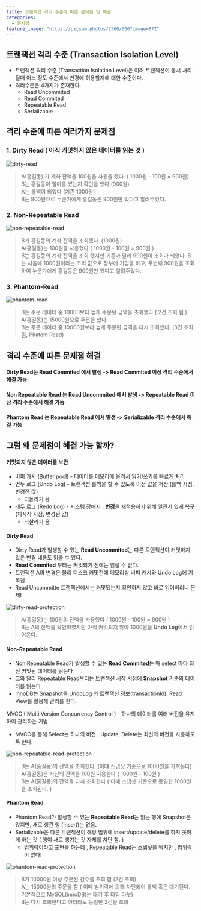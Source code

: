 ```yaml
---
title: 트랜잭션 격리 수준에 따른 문제점 및 해결 
categories:
  - 동시성
feature_image: "https://picsum.photos/2560/600?image=872"
---
```


## 트랜잭션 격리 수준 (Transaction Isolation Level)
- 트랜잭션 격리 수준 (Transaction Isolation Level)은 여러 트랜잭션이 동시 처리될때 어느 정도 수준에서 변경에 허용할지에 대한 수준이다.
- 격리수준은 4가지가 존재한다.
  - Read Uncommited
  - Read Commited
  - Repeatable Read
  - Serializable

## 격리 수준에 따른 여러가지 문제점

### 1. Dirty Read ( 아직 커밋하지 않은 데이터를 읽는 것 )
![dirty-read](https://www.plantuml.com/plantuml/png/SoWkIImgAStDuKfCBialKd1KI2nMIEHAIIn9J4eiJbLmSG89f2H1fS6y92ukMrk5jrqxNi-RysRUsZUjCu3QtdG3sHCLR6sv4XLqxO0w5AmKd5pTFVqKGe8S_O8TdKCy_VqK795aGmDS74DS5LvjRdcpg4SXs3L4uSsyAM-cBbImXJ5q5GmD31J2FLo3N1NUDArvCslbctaJWDBgRsVsljgnutN_J7LCfpWXEIK9ZrES4B90otrSdU7skmNv-qATXT_oc3oDDxkNlDxG_Nh2Z3VB6nJUJErwCxT1uVNcXbURzhwUC0Tcu9kvUz_CxL5ur3P9mIMpgAHI8IWrCKKJMoY-NWWqRYDgA0Rv-_WuEJfxO_Cgn7fKhphx-_fwXd0vfEQb0ECL0000)
> A(홍길동) 가 계좌 잔액을 100원을 사용을 했다. ( 1000원 - 100원 = 900원) <br>
> B는 홍길동이 얼마를 썼는지 확인을 했다 (900원) <br>
> A는 롤백이 되었다 (기존 1000원) <br>
> B는 900원으로 누군가에게 홍길동은 900원만 있다고 알려주었다.

### 2. Non-Repeatable Read
![non-repeatable-read](https:////www.plantuml.com/plantuml/png/hP91Iy9W7CRl-nJFpJm8TWqMJbqbv8ovwDBbNTlDD7HzWR28PZIbA4K7XY2HmR3BeFeo7VV-_GvDqPWadhhzt-VXVVczp_DFrInMjSvFIm8xiIfLI60rCC5W5jDPpKGsFHKCVMxFJheWY28cDpvtk-I-qULJg9CTpas8eg0ZiHtUm1RIycvEWQPAIb7AQBc2WdJ4BShxSaO3kVVqqCUEMiWZUA_JSmD7Ux8gWov6r7aXru68sAHz6_W-lsl7ZiiRD7u57r_Jq0VrlWBVY_ybaY94R0sH574F3xAI9YyeYl8ldBWO4jXC9jVpHTxB5FBvdBOYBNfqgDu5jmSX9AZlJJgD4FHVmk5DPpaSV5-r47WjS7l4UvyqT6QAKYadLFFCd3PTCg6Qp8YlBFPZm3rxcMx-iPHPDiBL-G40)
> B가 홍길동의 계좌 잔액을 조회했다. (1000원) <br>
> A(홍길동)는 100원을 사용했다 ( 1000원 - 100원 = 900원 )  <br>
> B는 홍길동의 계좌 잔액을 조회 했지만 기존과 달리 900원이 조회가 되었다.
> B는 처음에 1000원이라는 조회 값으로 장부에 기입을 하고, 두번째 900원을 조회하여 누군가에게 홍길동은 900원만 있다고 알려주었다.

### 3. Phantom-Read
![phantom-read](https:////www.plantuml.com/plantuml/png/dP9FIm910CNl-odUJJSCikWIhBZQLWkw6xjRNRhCjaA7LD3j2_Gd98lM84fHGH8gCjYamqBrPJhkZD-XGImsaWxDPMRUOuRVUpFfgaigxdvnJo0xRha26QGA8ZZ49JQf5h2SuG8SUsAFTxOWI196fm7jjbdtYHtVS9tL-Re1IH9ipARu2ImXewog6Yn3ramvQwcwXap4DPMSahKmWnL3puFTlj51WAqrnL0G1ZLsrKCAoJa-jajnDdm47TRONG3MUGy37nydbvWFdr_0UlweTKQzU_4tbXp18dzWoH5NrKp5iFXawLzGSNOmOAq7rlKI4pGHct9kGp4HZusQvs4Gq8jcB87a8iSL8vTbzNnUjQRqnQuzTjG6hVSvuIG3f_ndFRJXJQbduKSzOsbzbvJSSX56WJYWVfiTTiIfh_dQftuz2lIT9LqeEVo_V080)
> B는 주문 데이터 중 10000보다 높게 주문된 금액을 조회했다 ( 2건 조회 됨 ) <br>
> A(홍길동)는 15000원으로 주문을 했다. <br>
> B는 주문 데이터 중 10000원보다 높게 주문된 금액을 다시 조회했다. (3건 조회 됨, Phatom Read)  <br>

## 격리 수준에 따른 문제점 해결
#### Dirty Read는 Read Commited 에서 발생 -> Read Commited 이상 격리 수준에서 해결 가능 
#### Non Repeatable Read 는 Read Uncommited 에서 발생 -> Repeatable Read 이상 격리 수준에서 해결 가능
#### Phantom Read 는 Repeatable Read 에서 발생 -> Serializable 격리 수준에서 해결 가능

## 그럼 왜 문제점이 해결 가능 할까?
#### 커밋되지 않은 데이터를 보관 
- 버퍼 캐시 (Buffer pool) - 데이터를 메모리에 올려서 읽기/쓰기를 빠르게 처리
- 언두 로그 (Undo Log) - 트랜잭션 롤백을 할 수 있도록 이전 값을 저장 (롤백 시점, 변경전 값)
  - 되돌리기 용
- 레두 로그 (Redo Log) - 시스템 장애시 , **변경**을 재적용하기 위해 일관서 있게 복구 (재시작 시점, 변경된 값)
  - 되살리기 용

#### Dirty Read
- Dirty Read가 발생할 수 있는 **Read Uncommited**는 다른 트랜잭션이 커밋하지 않은 변경 내용도 읽을 수 있다.
- **Read Commited** 부터는 커밋되기 전에는 읽을 수 없다.
- 트랜잭션 A의 변경은 물리 디스크 커밋전에 메모리상 버퍼 캐시와 Undo Log에 기록됨 
- Read Uncommitte 트랜잭션에서는 커밋됐는지,확인하지 않고 바로 읽어버리니 문제!

![dirty-read-protection](https://www.plantuml.com/plantuml/png/VT51Im9150Vm-twATxCWmQx1XhFhL9AwiMvqwJARtif0jxk5TL0ZanRMqeMDm8gYZJeiM5-cuyxRxz1eAKhIxSrxpCplFvEiMAni7HtiIspFEYm30LO19XMOnKnMAK9A6JOAvkzuj38bIPOXgWVSxQBxZASE4C26g2z1bYK6yLMn0rP0eUlf71WwoUM9QgIr792fwVPMYXWKmhSQtZOXJmr0zmfj3-Hn4OVbH6Atj823E-ut8jl1VXNGhcElkVZNe4mPp7yCojGqJpDKdLoyfclPiMTdW-eKyEG9hn_GRGbKBEgSXq70BpenOVewQmjA3Vl7yCFZhGbFGBiV_ANAlIvWxtFOve-3oBvVWZ3mqNiF_VOmMW9lMi1z9-euS_8Gu9uu-7NsJNKjar68kZat_mWocr_Lijcq8IMBfOBuvMy0)
> A(홍길동)는 100원의 잔액을 사용했다 ( 1000원 - 100원 = 900원 ) <br>
> B는 A의 잔액을 확인하였지만 아직 커밋되지 않아 1000원을 **Undo Log**에서 읽어온다. 

#### Non-Repeatable Read
- Non Repeatable Read가 발생할 수 있는 **Read Commited**는 매 select 마다 최신 커밋된 데이터를 읽는다
- 그와 달리 Repeatable Read부터는 트랜잭션 시작 시점에 **Snapshot** 기준의 데이터를 읽는다
- InnoDB는 Snapshot을 UndoLog 와 트랜잭션 정보(transactionId), Read View를 활용해 관리를 한다.

MVCC ( Multi Version Concurrency Control ) - 하나의 데이터를 여러 버전을 유지하여 관리하는 기법

- MVCC를 통해 Select는 하나의 버전 , Update, Delete는 최신의 버전을 사용하도록 한다.

![non-repeatable-read-protection](https://www.plantuml.com/plantuml/png/nTBFIy9W60Vm-_wAxqqz27PCM3ZrhOJKs1PTlBnhWmusnQrxX7L88uiYDHaONeA2GPT1_qr7z-n_w9rfB8gktPuVpvvzU7WBZiixxl5HK-87Rgi31Tm1bqpkSeCx5ih5k60Qo_OYCoH9bX5T1A4t8U-5peQYJZqHNqEM9GFP3V45yYYohKeDkghKDAMaL-erCPTMhROLRszQK2rkPXBp6jjX9HtatTBT59jglOhvQvSU-zZVPYe3dJxJ-8cy0MIaej7bF0Z2gr6gOR-Vtq2pUTivRBcO1pxDJh2Mo-NeOO3G7qQZuK-oaY3pFyXAehktMrPqja9fxCighu9i_D-6dVvCyrXV83A97QLwjLhHVpaXtG-eEq7OcmaOQEf7uxx0_TTzYg2tMUZtbeJl-e9bc-BHV000)
> B는 A(홍길동)의 잔액을 조회했다. (이떄 스냅샷 기준으로 1000원을 가져온다) <br>
> A(홍길동)은 자신의 잔액을 100원 사용한다 ( 1000원 - 100원 ) <br>
> B는 A(홍길동)의 잔액을 다시 조회한다 ( 이떄 스냅샷 기준으로 동일한 1000원을 조회된다. ) <br>


#### Phantom Read
- Phantom Read가 발생할 수 있는 **Repeatable Read**는 읽는 행에 Snapshot은 있지만, 새로 생긴 행 (Insert)는 없음.
- Serializable은 다른 트랜잭션이 해당 범위에 insert/update/delete를 하지 못하게 하는 것 ( 행이 새로 생기는 것 자체를 차단 함. )
  - 범위락이라고 표현을 하는데 , Repeatable Read는 스냅샷을 찍지만 , 범위락이 없다!  

![phantom-read-protection](https://www.plantuml.com/plantuml/png/VPBHwz9G5CVVzrUSjzyM2Xdq4aoSjcgW6sohNdovopq8Pg3hfIS9ZT255aegEbXQJLWmnOSzr3_JuyxT_z0rD1P9z-NUUyxvSZvypobr7T9nNZvlSUIPyw834f0k4Av176AHhWttowT0mpgdV_yiZXD5I8SnUYlgVQE3EOlJ4Nk_1r7aBCWNcGBkGLb-gAXWwf9gI1LJqLHMnnjsfqbQpLV4Qjb2fjYGgtB5X5lmGDTgG3VVCOpXwIDPbo69tzAP3qKet6QdtlxvvWFSIVP7e7wKBbsS1FyIIHaYyXyYAPDLL4FMJNQPsWM0fwz3kjnHRv8xOmZmHAe-bWtWRzB5koIESRouoK7XBaCJwcsUHW6E0iO4US33bAxwkFuXSASsbpxezf8u0fnFS3W5zBSOxPc0YRFcG7BOuPSG_HNGTPpEZXS--hL7F_wHqz4sTGFXwam-3N3Z_ZsJYbQhAUPLlxoGMORZFYHH3uUVJxgItMwmvVW5)
> B가 10000원 이상 주문된 건수를 조회 함 (2건 조회)<br>
> A는 15000원의 주문을 함 ( 이때 범위락에 의해 차단되어 롤백 혹은 대기된다. 기본적으로 MySQL(innoDB)는 대기 후 타임 아웃)<br>
> B는 다시 조회한다고 하더라도 동일한 2건을 조회

